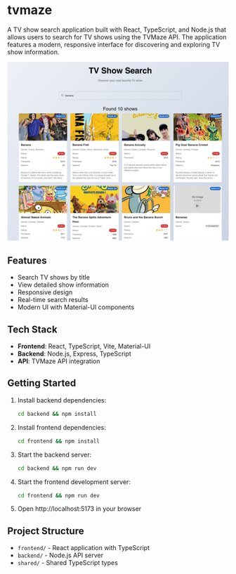 # tvmaze

A TV show search application built with React, TypeScript, and Node.js that allows users to search for TV shows using the TVMaze API. The application features a modern, responsive interface for discovering and exploring TV show information.

![TVMaze Application Screenshot](image.png)

## Features

-   Search TV shows by title
-   View detailed show information
-   Responsive design
-   Real-time search results
-   Modern UI with Material-UI components

## Tech Stack

-   **Frontend**: React, TypeScript, Vite, Material-UI
-   **Backend**: Node.js, Express, TypeScript
-   **API**: TVMaze API integration

## Getting Started

1. Install backend dependencies:

    ```bash
    cd backend && npm install
    ```

2. Install frontend dependencies:

    ```bash
    cd frontend && npm install
    ```

3. Start the backend server:

    ```bash
    cd backend && npm run dev
    ```

4. Start the frontend development server:

    ```bash
    cd frontend && npm run dev
    ```

5. Open http://localhost:5173 in your browser

## Project Structure

-   `frontend/` - React application with TypeScript
-   `backend/` - Node.js API server
-   `shared/` - Shared TypeScript types
